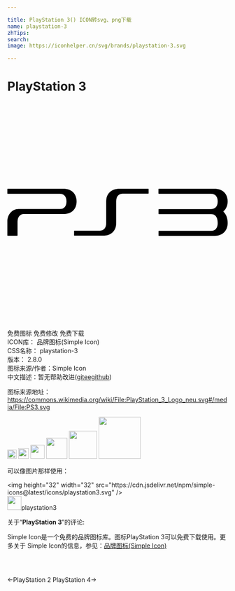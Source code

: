 ```yaml
---

title: PlayStation 3() ICON转svg、png下载
name: playstation-3
zhTips: 
search: 
image: https://iconhelper.cn/svg/brands/playstation-3.svg

---
```


# PlayStation 3  <small style="font-size: 60%;font-weight: 100"></small>

<div id="svg" class="svg-wrap">
<svg role="img" viewBox="0 0 24 24" xmlns="http://www.w3.org/2000/svg"><title>PlayStation 3 icon</title><path d="M15.363 9.438h-3.148c-.97 0-1.447.6-1.447 1.38v2.366c0 .483-.228.83-.71.83H7.304c-.02 0-.035.017-.035.035v.47c0 .02.01.032.03.032h3.11c.97 0 1.45-.597 1.45-1.377V10.81c0-.484.225-.832.71-.832h2.782c.02 0 .04-.014.04-.033V9.47c0-.02-.02-.035-.04-.035zm-9.267 0H.038c-.022 0-.038.017-.038.035v.477c0 .02.016.036.038.036h5.694c.48 0 .71.347.71.83s-.228.83-.71.83H1.228c-.7 0-1.227.587-1.227 1.366v1.513c0 .02.02.037.04.037h1.03c.02 0 .04-.016.04-.037v-1.513c0-.48.28-.82.68-.82H6.1c.97 0 1.444-.595 1.444-1.375 0-.778-.473-1.38-1.442-1.38zm17.454 2.498c-.015-.015-.015-.04 0-.056.3-.25.45-.627.45-1.062 0-.778-.474-1.38-1.446-1.38h-6.057c-.02 0-.036.018-.036.038v.475c0 .02.02.04.04.04h5.7c.48 0 .715.35.715.83s-.23.83-.712.83h-5.7c-.02 0-.036.02-.036.04v.48c0 .02.016.034.037.034h5.7c.63.007.71.62.71.93v.06c0 .485-.23.833-.71.833h-5.7c-.02 0-.036.015-.036.034v.477c0 .02.015.037.036.037h6.05c.973 0 1.446-.645 1.446-1.38v-.057c0-.47-.15-.916-.45-1.19z"/></svg>
</div>
<detail full-name='playstation-3'></detail>

<div class="detail-page">
<p>
<span><span class="badge-success badge">免费图标</span> <span class="badge-success badge">免费修改</span>  <span class="badge-success badge">免费下载</span> </span>
<br/>
<span>
ICON库：
<span class="badge-secondary badge">品牌图标(Simple Icon)</span> 
</span>
<br/>
<span>
CSS名称：
<span class="badge-secondary badge">playstation-3</span> 
</span>

<br/>
<span>
版本：
<span class="badge-secondary badge">2.8.0</span> 
</span>
<br/>
<span>图标来源/作者：<span class="badge-light badge">Simple Icon</span></span> 
<br/>
<span class="zh-detail">中文描述：暂无<span class="help-link"><span>帮助改进</span>(<a href="https://gitee.com/liuwave/icon-helper/edit/master/json/brands/playstation-3.json" target="_blank" rel="noopener noreferrer">gitee</a><a href="https://github.com/liuwave/icon-helper/edit/master/json/brands/playstation-3.json" target="_blank" rel="noopener noreferrer">github</a></span>)</span><br/>
</p>
</div><div class="description description alert alert-light"><p>图标来源地址：<a href="https://commons.wikimedia.org/wiki/File:PlayStation_3_Logo_neu.svg#/media/File:PS3.svg" target="_blank" rel="noopener noreferrer">https://commons.wikimedia.org/wiki/File:PlayStation_3_Logo_neu.svg#/media/File:PS3.svg</a></p></div>
<div class="alert alert-dark">
<img height="21" width="21" src="https://cdn.jsdelivr.net/npm/simple-icons@latest/icons/playstation3.svg" />
<img height="24" width="24" src="https://cdn.jsdelivr.net/npm/simple-icons@latest/icons/playstation3.svg" />
<img height="32" width="32" src="https://cdn.jsdelivr.net/npm/simple-icons@latest/icons/playstation3.svg" />
<img height="48" width="48" src="https://cdn.jsdelivr.net/npm/simple-icons@latest/icons/playstation3.svg" />
<img height="64" width="64" src="https://cdn.jsdelivr.net/npm/simple-icons@latest/icons/playstation3.svg" />
<img height="96" width="96" src="https://cdn.jsdelivr.net/npm/simple-icons@latest/icons/playstation3.svg" />

</div>
<div>
  <p>可以像图片那样使用：    
  </p>
  <div class="alert alert-primary" style="font-size: 14px">
    &lt;img height="32" width="32" src="https://cdn.jsdelivr.net/npm/simple-icons@latest/icons/playstation3.svg" /&gt;
    <copy-btn content='<img height="32" width="32" src="https://cdn.jsdelivr.net/npm/simple-icons@latest/icons/playstation3.svg" />'></copy-btn>
  </div>
  <div class="alert alert-secondary">
    <img height="32" width="32" src="https://cdn.jsdelivr.net/npm/simple-icons@latest/icons/playstation3.svg" />playstation3
    <copy-btn content="playstation3" btn-title="复制图标名称"></copy-btn>
  </div>
</div>
<div class="icon-detail__container">
<p>关于“<b>PlayStation 3</b>”的评论:</p>
</div>
<Vssue title="关于“PlayStation 3”的评论" />
<div><p>Simple Icon是一个免费的品牌图标库。图标PlayStation 3可以免费下载使用。更多关于  Simple Icon的信息，参见：<a target="_blank" href="https://iconhelper.cn/brands.html">品牌图标(Simple Icon)</a>
</p></div>


<div style="padding:2rem 0 " class="page-nav"><p class="inner"><span class="prev">←<router-link to="/icon/playstation-2.html">PlayStation 2</router-link></span> <span class="next"><router-link to="/icon/playstation-4.html">PlayStation 4</router-link>→</span></p></div>
